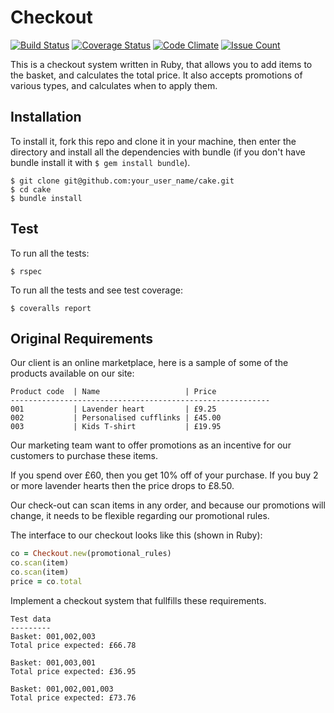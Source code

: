 # Checkout
[![Build Status](https://travis-ci.org/AlanGabbianelli/Cake.svg?branch=master)](https://travis-ci.org/AlanGabbianelli/Cake)
[![Coverage Status](https://coveralls.io/repos/github/AlanGabbianelli/Cake/badge.svg?branch=master)](https://coveralls.io/github/AlanGabbianelli/Cake?branch=master)
[![Code Climate](https://codeclimate.com/github/AlanGabbianelli/Cake/badges/gpa.svg)](https://codeclimate.com/github/AlanGabbianelli/Cake)
[![Issue Count](https://codeclimate.com/github/AlanGabbianelli/Cake/badges/issue_count.svg)](https://codeclimate.com/github/AlanGabbianelli/Cake)

This is a checkout system written in Ruby, that allows you to add items to the basket, and calculates the total price. It also accepts promotions of various types, and calculates when to apply them.

## Installation
To install it, fork this repo and clone it in your machine, then enter the directory and install all the dependencies with bundle (if you don't have bundle install it with `$ gem install bundle`).
```
$ git clone git@github.com:your_user_name/cake.git
$ cd cake
$ bundle install
```

## Test
To run all the tests:
```
$ rspec
```

To run all the tests and see test coverage:
```
$ coveralls report
```

## Original Requirements

Our client is an online marketplace, here is a sample of some of the products available on our site:

```
Product code  | Name                   | Price
----------------------------------------------------------
001           | Lavender heart         | £9.25
002           | Personalised cufflinks | £45.00
003           | Kids T-shirt           | £19.95
```

Our marketing team want to offer promotions as an incentive for our customers to purchase these items.

If you spend over £60, then you get 10% off of your purchase.
If you buy 2 or more lavender hearts then the price drops to £8.50.

Our check-out can scan items in any order, and because our promotions will change, it needs to be flexible regarding our promotional rules.

The interface to our checkout looks like this (shown in Ruby):

```ruby
co = Checkout.new(promotional_rules)
co.scan(item)
co.scan(item)
price = co.total
```

Implement a checkout system that fullfills these requirements.

```
Test data
---------
Basket: 001,002,003
Total price expected: £66.78

Basket: 001,003,001
Total price expected: £36.95

Basket: 001,002,001,003
Total price expected: £73.76
```
